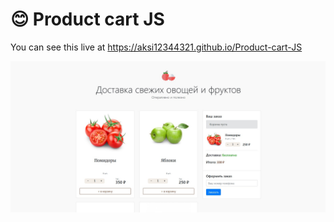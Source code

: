 # 😊 Product cart JS

You can see this live at https://aksi12344321.github.io/Product-cart-JS

![Logo](img/demo.jpg)
